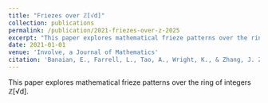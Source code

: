 ```yaml
---
title: "Friezes over ℤ[√d]"
collection: publications
permalink: /publication/2021-friezes-over-z-2025
excerpt: "This paper explores mathematical frieze patterns over the ring of integers ℤ[√2]."
date: 2021-01-01
venue: 'Involve, a Journal of Mathematics'
citation: 'Banaian, E., Farrell, L., Tao, A., Wright, K., & Zhang, J. Z. (2025). &quot;Friezes over ℤ[√2].&quot; <i>Involve, a Journal of Mathematics</i>, 18(4), 683-705.'
---
```


This paper explores mathematical frieze patterns over the ring of integers ℤ[√d].
